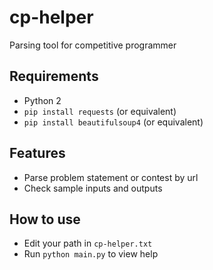 # cp-helper

Parsing tool for competitive programmer

## Requirements
- Python 2
- ```pip install requests``` (or equivalent)
- ```pip install beautifulsoup4``` (or equivalent)

## Features
- Parse problem statement or contest by url
- Check sample inputs and outputs

## How to use
- Edit your path in ```cp-helper.txt```
- Run ```python main.py``` to view help
